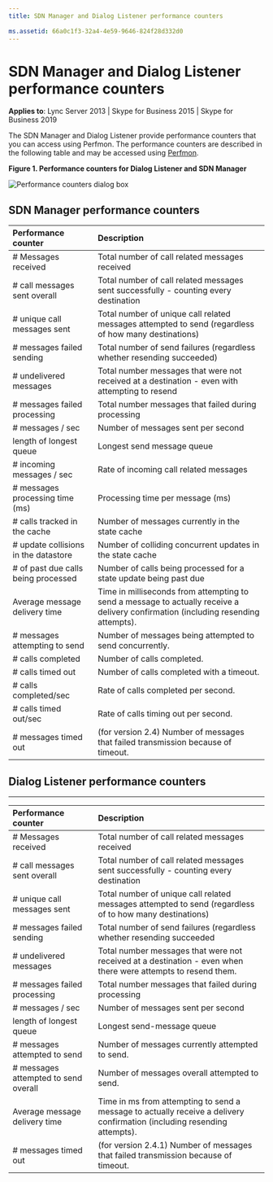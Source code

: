 ```yaml
---
title: SDN Manager and Dialog Listener performance counters
 
ms.assetid: 66a0c1f3-32a4-4e59-9646-824f28d332d0
---
```



# SDN Manager and Dialog Listener performance counters


  
    
    

 **Applies to**: Lync Server 2013 | Skype for Business 2015 | Skype for Business 2019

The SDN Manager and Dialog Listener provide performance counters that you can access using Perfmon. The performance counters are described in the following table and may be accessed using  [Perfmon](https://technet.microsoft.com/library/bb490957.aspx). 


**Figure 1. Performance counters for Dialog Listener and SDN Manager**


![Performance counters dialog box](../images/09efa1dc-2a94-4949-acd9-fe421f63a668.png)
  

## SDN Manager performance counters



|**Performance counter**|**Description**|
|:-----|:-----|
|# Messages received |Total number of call related messages received |
|# call messages sent overall |Total number of call related messages sent successfully - counting every destination |
|# unique call messages sent |Total number of unique call related messages attempted to send (regardless of how many destinations) |
|# messages failed sending |Total number of send failures (regardless whether resending succeeded) |
|# undelivered messages |Total number messages that were not received at a destination - even with attempting to resend |
|# messages failed processing |Total number messages that failed during processing |
|# messages / sec |Number of messages sent per second |
|length of longest queue |Longest send message queue |
|# incoming messages / sec |Rate of incoming call related messages |
|# messages processing time (ms) |Processing time per message (ms) |
|# calls tracked in the cache |Number of messages currently in the state cache |
|# update collisions in the datastore |Number of colliding concurrent updates in the state cache |
|# of past due calls being processed |Number of calls being processed for a state update being past due |
|Average message delivery time |Time in milliseconds from attempting to send a message to actually receive a delivery confirmation (including resending attempts). |
|# messages attempting to send |Number of messages being attempted to send concurrently. |
|# calls completed |Number of calls completed. |
|# calls timed out |Number of calls completed with a timeout. |
|# calls completed/sec |Rate of calls completed per second. |
|# calls timed out/sec |Rate of calls timing out per second. |
|# messages timed out |(for version 2.4) Number of messages that failed transmission because of timeout. |
   

## Dialog Listener performance counters


****


|**Performance counter**|**Description**|
|:-----|:-----|
|# Messages received |Total number of call related messages received |
|# call messages sent overall |Total number of call related messages sent successfully - counting every destination |
|# unique call messages sent |Total number of unique call related messages attempted to send (regardless of to how many destinations) |
|# messages failed sending |Total number of send failures (regardless whether resending succeeded |
|# undelivered messages |Total number messages that were not received at a destination - even when there were attempts to resend them. |
|# messages failed processing |Total number messages that failed during processing |
|# messages / sec |Number of messages sent per second |
| length of longest queue|Longest send-message queue |
|# messages attempted to send |Number of messages currently attempted to send. |
|# messages attempted to send overall |Number of messages overall attempted to send. |
| Average message delivery time|Time in ms from attempting to send a message to actually receive a delivery confirmation (including resending attempts). |
|# messages timed out |(for version 2.4.1) Number of messages that failed transmission because of timeout. |
   

